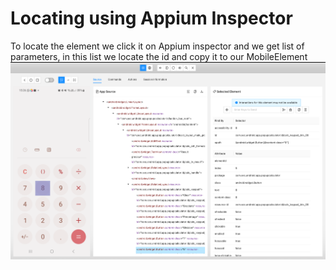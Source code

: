 # Locating using Appium Inspector
To locate the element we click it on Appium inspector and we get list of parameters, in this list we locate the id and copy it to our MobileElement
![.guides/img/image2](./image2.png)
